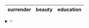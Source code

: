 | surrender | beauty | education |
| :-------: | :----: | :-------: |

<details>
  <summary>✨</summary>
  These words are chosen at random each day. New words will appear here tomorrow morning.
</details>